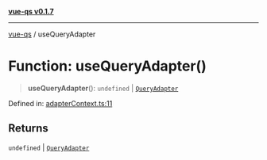 [**vue-qs v0.1.7**](../README.md)

***

[vue-qs](../README.md) / useQueryAdapter

# Function: useQueryAdapter()

> **useQueryAdapter**(): `undefined` \| [`QueryAdapter`](../type-aliases/QueryAdapter.md)

Defined in: [adapterContext.ts:11](https://github.com/iamsomraj/vue-qs/blob/ab438db5bb6a3e0a51e2435f962a383278df5579/src/adapterContext.ts#L11)

## Returns

`undefined` \| [`QueryAdapter`](../type-aliases/QueryAdapter.md)
